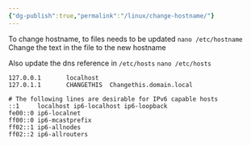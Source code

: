 ```yaml
---
{"dg-publish":true,"permalink":"/linux/change-hostname/"}
---
```



To change hostname, to files needs to be updated
`nano /etc/hostname`
Change the text in the file to the new hostname

Also update the dns reference in `/etc/hosts`
`nano /etc/hosts`

```
127.0.0.1       localhost
127.0.1.1       CHANGETHIS	Changethis.domain.local

# The following lines are desirable for IPv6 capable hosts
::1     localhost ip6-localhost ip6-loopback
fe00::0 ip6-localnet
ff00::0 ip6-mcastprefix
ff02::1 ip6-allnodes
ff02::2 ip6-allrouters

```